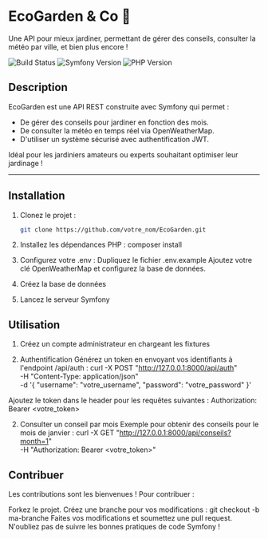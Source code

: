 # EcoGarden & Co 🌱
Une API pour mieux jardiner, permettant de gérer des conseils, consulter la météo par ville, et bien plus encore !

![Build Status](https://img.shields.io/badge/build-passing-brightgreen)
![Symfony Version](https://img.shields.io/badge/symfony-7.2-blue)
![PHP Version](https://img.shields.io/badge/php-%5E8.1-blue)

## Description

EcoGarden est une API REST construite avec Symfony qui permet :
- De gérer des conseils pour jardiner en fonction des mois.
- De consulter la météo en temps réel via OpenWeatherMap.
- D'utiliser un système sécurisé avec authentification JWT.

Idéal pour les jardiniers amateurs ou experts souhaitant optimiser leur jardinage !

---

## Installation

1. Clonez le projet :
   ```bash
   git clone https://github.com/votre_nom/EcoGarden.git 

2. Installez les dépendances PHP :
   composer install

3. Configurez votre .env :
   Dupliquez le fichier .env.example
   Ajoutez votre clé OpenWeatherMap et configurez la base de données.

4. Créez la base de données
5. Lancez le serveur Symfony

## Utilisation

1. Créez un compte administrateur en chargeant les fixtures

2. Authentification
Générez un token en envoyant vos identifiants à l'endpoint /api/auth :
curl -X POST "http://127.0.0.1:8000/api/auth" \
  -H "Content-Type: application/json" \
  -d '{ "username": "votre_username", "password": "votre_password" }'

Ajoutez le token dans le header pour les requêtes suivantes :
Authorization: Bearer <votre_token>

2. Consulter un conseil par mois
Exemple pour obtenir des conseils pour le mois de janvier :
curl -X GET "http://127.0.0.1:8000/api/conseils?month=1" \
  -H "Authorization: Bearer <votre_token>"

## Contribuer
Les contributions sont les bienvenues ! Pour contribuer :

Forkez le projet.
Créez une branche pour vos modifications :
git checkout -b ma-branche
Faites vos modifications et soumettez une pull request.
N'oubliez pas de suivre les bonnes pratiques de code Symfony !
